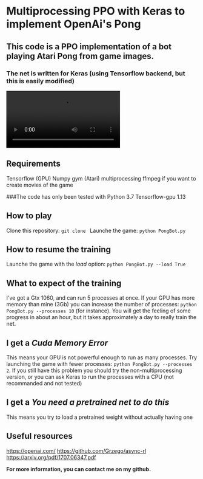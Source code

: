 # Multiprocessing PPO with Keras to implement OpenAi's Pong

## This code is a **PPO** implementation of a bot playing Atari Pong from game images.
### The net is written for Keras (using Tensorflow backend, but this is easily modified)

![](movies/demo.mp4)

## Requirements

Tensorflow (GPU)
Numpy
gym (Atari)
multiprocessing
ffmpeg if you want to create movies of the game

###The code has only been tested with
Python 3.7
Tensorflow-gpu 1.13

## How to play

Clone this repository: `git clone `
Launche the game: `python PongBot.py`

## How to resume the training

Launche the game with the *load* option: `python PongBot.py --load True`

## What to expect of the training

I've got a Gtx 1060, and can run 5 processes at once. If your GPU has more memory than mine (3Gb) you can increase the number of processes: `python PongBot.py --processes 10` (for instance).
You will get the feeling of some progress in about an hour, but it takes approximately a day to really train the net.

## I get a *Cuda Memory Error*

This means your GPU is not powerful enough to run as many processes. Try launching the game with fewer processes: `python PongBot.py --processes 2`.
If you still have this problem you should try the non-multiprocessing version, or you can ask Keras to run the processes with a CPU (not recommanded and not tested)

## I get a *You need a pretrained net to do this*

This means you try to load a pretrained weight without actually having one

## Useful resources

https://openai.com/
https://github.com/Grzego/async-rl
https://arxiv.org/pdf/1707.06347.pdf

**For more information, you can contact me on my github.**

